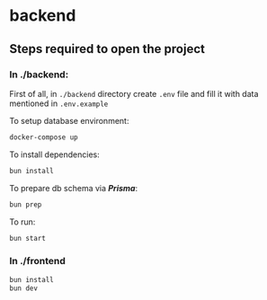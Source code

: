 # backend

## Steps required to open the project

### In ./backend:

First of all, in `./backend` directory create `.env` file and fill it with data mentioned in `.env.example`

To setup database environment:

```bash
docker-compose up
```

To install dependencies:

```bash
bun install
```

To prepare db schema via _**Prisma**_:

```bash
bun prep
```

To run:

```bash
bun start
```

### In ./frontend

```bash
bun install
bun dev
```
